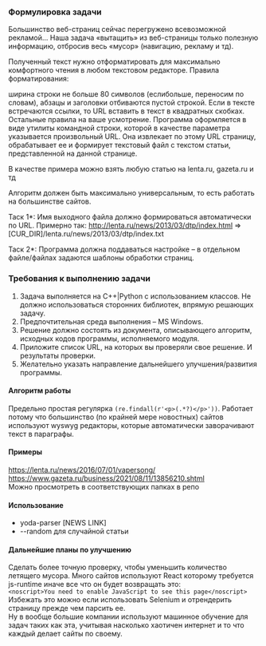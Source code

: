 ### Формулировка задачи
Большинство веб-страниц сейчас перегружено всевозможной рекламой... Наша задача «вытащить» из веб-страницы только полезную информацию, отбросив весь «мусор» (навигацию, рекламу и тд).

Полученный текст нужно отформатировать для максимально комфортного чтения в любом текстовом редакторе. Правила форматирования:

ширина строки не больше 80 символов (еслибольше, переносим по словам), абзацы и заголовки отбиваются пустой строкой.
Если в тексте встречаются ссылки, то URL вставить в текст в квадратных скобках. Остальные правила на ваше усмотрение.
Программа оформляется в виде утилиты командной строки, которой в качестве параметра указывается произвольный URL. Она извлекает по этому URL страницу, обрабатывает ее и формирует текстовый файл с текстом статьи, представленной на данной странице.

В качестве примера можно взять любую статью на lenta.ru, gazeta.ru и тд

Алгоритм должен быть максимально универсальным, то есть работать на большинстве сайтов.

Таск 1*: Имя выходного файла должно формироваться автоматически по URL. Примерно так: http://lenta.ru/news/2013/03/dtp/index.html => [CUR_DIR]/lenta.ru/news/2013/03/dtp/index.txt

Таск 2*: Программа должна поддаваться настройке – в отдельном файле/файлах задаются шаблоны обработки страниц.

### Требования к выполнению задачи
1. Задача выполняется на С++|Python с использованием классов. Не должно использоваться
сторонних библиотек, впрямую решающих задачу.
2. Предпочтительная среда выполнения – MS Windows.
3. Решение должно состоять из документа, описывающего алгоритм, исходных кодов
программы, исполняемого модуля.
4. Приложите список URL, на которых вы проверяли свое решение. И результаты проверки.
5. Желательно указать направление дальнейшего улучшения/развития программы.

#### Алгоритм работы

Предельно простая регулярка `(re.findall(r'<p>(.*?)</p>'))`. Работает потому что большинство (по крайней мере новостных) сайтов используют wyswyg редакторы, 
которые автоматически заворачивают текст в параграфы.

#### Примеры
https://lenta.ru/news/2016/07/01/vapersong/
https://www.gazeta.ru/business/2021/08/11/13856210.shtml <br>
Можно просмотреть в соответствующих папках в репо

#### Использование
* yoda-parser [NEWS LINK]
* --random для случайной статьи

#### Дальнейшие планы по улучшению
Сделать более точную проверку, чтобы уменьшить количество летящего мусора.
Много сайтов используют React которому требуется js-runtime иначе все что он будет возвращать это: <br>
`<noscript>You need to enable JavaScript to see this page</noscript>` <br>
Избежать это можно если использовать Selenium и отрендерить страницу прежде чем парсить ее.
<br>
Ну в вообще большие компании используют машинное обучение для задач таких как эта, учитывая насколько хаотичен интернет и то что каждый делает сайты по своему.
